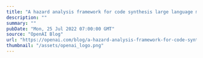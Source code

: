 ```yaml
---
title: "A hazard analysis framework for code synthesis large language models"
description: ""
summary: ""
pubDate: "Mon, 25 Jul 2022 07:00:00 GMT"
source: "OpenAI Blog"
url: "https://openai.com/blog/a-hazard-analysis-framework-for-code-synthesis-large-language-models"
thumbnail: "/assets/openai_logo.png"
---
```


